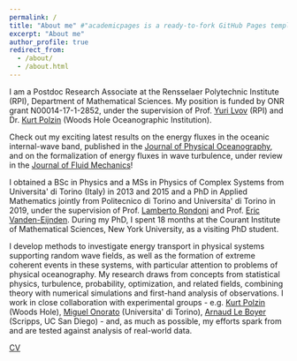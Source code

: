 ```yaml
---
permalink: /
title: "About me" #"academicpages is a ready-to-fork GitHub Pages template for academic personal websites"
excerpt: "About me"
author_profile: true
redirect_from: 
  - /about/
  - /about.html
---
```


I am a Postdoc Research Associate at the Rensselaer Polytechnic Institute (RPI), Department of Mathematical Sciences. My position is funded by ONR grant N00014-17-1-2852, under the supervision of Prof. [Yuri Lvov](http://wave.math.rpi.edu/) (RPI) and Dr. [Kurt Polzin](https://web.whoi.edu/polzin/) (Woods Hole Oceanographic Institution).

Check out my exciting latest results on the energy fluxes in the oceanic internal-wave band, published in the [Journal of Physical Oceanography](https://journals.ametsoc.org/view/journals/phoc/52/4/JPO-D-21-0121.1.xml), and on the formalization of energy fluxes in wave turbulence, under review in the [Journal of Fluid Mechanics](https://arxiv.org/pdf/2205.12899.pdf)!

I obtained a BSc in Physics and a MSs in Physics of Complex Systems from Universita' di Torino (Italy) in 2013 and 2015 and a PhD in Applied Mathematics jointly from Politecnico di Torino and Universita' di Torino in 2019, under the supervision of Prof. [Lamberto Rondoni](http://calvino.polito.it/~rondoni/) and Prof. [Eric Vanden-Eijnden](https://wp.nyu.edu/courantinstituteofmathematicalsciences-eve2/). During my PhD, I spent 18 months at the Courant Institute of Mathematical Sciences, New York University, as a visiting PhD student.

I develop methods to investigate energy transport in physical systems supporting random wave fields, as well as the formation of extreme coherent events in these systems, with particular attention to problems of physical oceanography. My research draws from concepts from statistical physics, turbulence, probability, optimization, and related fields, combining theory with numerical simulations and first-hand analysis of observations. I work in close collaboration with experimental groups - e.g. [Kurt Polzin](https://web.whoi.edu/polzin/) (Woods Hole), [Miguel Onorato](http://personalpages.to.infn.it/~onorato/Home.html) (Universita' di Torino), [Arnaud Le Boyer](http://www.mod.ucsd.edu/arnaud-le-boyer) (Scripps, UC San Diego) - and, as much as possible, my efforts spark from and are tested against analysis of real-world data.

[CV](https://giovannidematteis.github.io/files/CV-dematteis-short.pdf)
